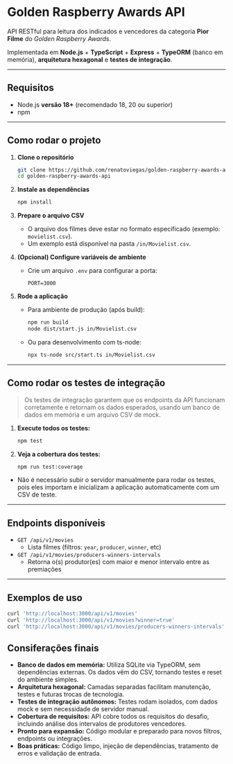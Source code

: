 # Golden Raspberry Awards API

API RESTful para leitura dos indicados e vencedores da categoria **Pior Filme** do *Golden Raspberry Awards*.

Implementada em **Node.js** + **TypeScript** + **Express** + **TypeORM** (banco em memória), **arquitetura hexagonal** e **testes de integração**.

---

## Requisitos

- Node.js **versão 18+** (recomendado 18, 20 ou superior)
- npm

---

## Como rodar o projeto

1. **Clone o repositório**
    ```sh
    git clone https://github.com/renatoviegas/golden-raspberry-awards-api.git
    cd golden-raspberry-awards-api
    ```

2. **Instale as dependências**
    ```sh
    npm install
    ```

3. **Prepare o arquivo CSV**
    - O arquivo dos filmes deve estar no formato especificado (exemplo: `movielist.csv`).
    - Um exemplo está disponível na pasta `/in/Movielist.csv`.

4. **(Opcional) Configure variáveis de ambiente**
    - Crie um arquivo `.env` para configurar a porta:
        ```
        PORT=3000
        ```

5. **Rode a aplicação**
    - Para ambiente de produção (após build):
        ```sh
        npm run build
        node dist/start.js in/Movielist.csv
        ```
    - Ou para desenvolvimento com ts-node:
        ```sh
        npx ts-node src/start.ts in/Movielist.csv
        ```

---

## Como rodar os testes de integração

> Os testes de integração garantem que os endpoints da API funcionam corretamente e retornam os dados esperados, usando um banco de dados em memória e um arquivo CSV de mock.

1. **Execute todos os testes:**
    ```sh
    npm test
    ```

2. **Veja a cobertura dos testes:**
    ```sh
    npm run test:coverage
    ```

- Não é necessário subir o servidor manualmente para rodar os testes, pois eles importam e inicializam a aplicação automaticamente com um CSV de teste.

---

## Endpoints disponíveis

- `GET /api/v1/movies`
    - Lista filmes (filtros: `year`, `producer`, `winner`, etc)
- `GET /api/v1/movies/producers-winners-intervals`
    - Retorna o(s) produtor(es) com maior e menor intervalo entre as premiações

---

## Exemplos de uso

```sh
curl 'http://localhost:3000/api/v1/movies'
curl 'http://localhost:3000/api/v1/movies?winner=true'
curl 'http://localhost:3000/api/v1/movies/producers-winners-intervals'
```

## Consiferações finais

- **Banco de dados em memória:** Utiliza SQLite via TypeORM, sem dependências externas. Os dados vêm do CSV, tornando testes e reset do ambiente simples.
- **Arquitetura hexagonal:** Camadas separadas facilitam manutenção, testes e futuras trocas de tecnologia.
- **Testes de integração autônomos:** Testes rodam isolados, com dados mock e sem necessidade de servidor manual.
- **Cobertura de requisitos:** API cobre todos os requisitos do desafio, incluindo análise dos intervalos de produtores vencedores.
- **Pronto para expansão:** Código modular e preparado para novos filtros, endpoints ou integrações.
- **Boas práticas:** Código limpo, injeção de dependências, tratamento de erros e validação de entrada.